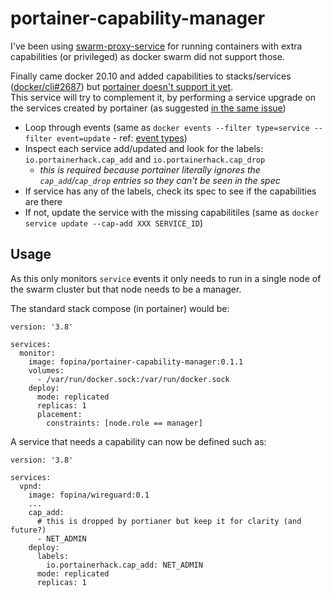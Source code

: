 # portainer-capability-manager

I've been using [swarm-proxy-service](https://github.com/fopina/docker-swarm-service-proxy) for running containers with extra capabilities (or privileged) as docker swarm did not support those.

Finally came docker 20.10 and added capabilities to stacks/services ([docker/cli#2687](https://github.com/docker/cli/pull/2687)) but [portainer doesn't support it yet](https://github.com/portainer/portainer/issues/4684).  
This service will try to complement it, by performing a service upgrade on the services created by portainer (as suggested [in the same issue](https://github.com/portainer/portainer/issues/4684))

* Loop through events (same as `docker events --filter type=service --filter event=update` - ref: [event types](https://docs.docker.com/engine/reference/commandline/events/#object-types))
* Inspect each service add/updated and look for the labels: `io.portainerhack.cap_add` and `io.portainerhack.cap_drop`
  * *this is required because portainer literally ignores the `cap_add`/`cap_drop` entries so they can't be seen in the spec*
* If service has any of the labels, check its spec to see if the capabilities are there
* If not, update the service with the missing capabilitiles (same as `docker service update --cap-add XXX SERVICE_ID`)

## Usage

As this only monitors `service` events it only needs to run in a single node of the swarm cluster but that node needs to be a manager.

The standard stack compose (in portainer) would be:

```
version: '3.8'

services:
  monitor:
    image: fopina/portainer-capability-manager:0.1.1
    volumes:
      - /var/run/docker.sock:/var/run/docker.sock
    deploy:
      mode: replicated
      replicas: 1
      placement:
        constraints: [node.role == manager]
```

A service that needs a capability can now be defined such as:

```
version: '3.8'

services:
  vpnd:
    image: fopina/wireguard:0.1
    ...
    cap_add:
      # this is dropped by portianer but keep it for clarity (and future?)
      - NET_ADMIN
    deploy:
      labels:
        io.portainerhack.cap_add: NET_ADMIN
      mode: replicated
      replicas: 1
```



